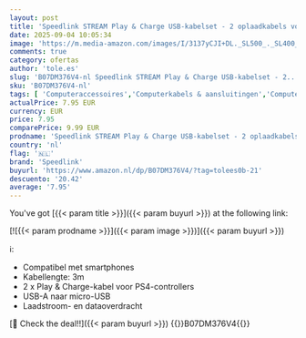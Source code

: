 ```yaml
---
layout: post
title: 'Speedlink STREAM Play & Charge USB-kabelset - 2 oplaadkabels voor Playstation 4 controller/gamepad  USB-A naar micro-USB - compatibel met smartphones  voor gaming/console/PS4  zwart'
date: 2025-09-04 10:05:34
image: 'https://m.media-amazon.com/images/I/3137yCJI+DL._SL500_._SL400_.jpg'
comments: true
category: ofertas
author: 'tole.es'
slug: 'B07DM376V4-nl Speedlink STREAM Play & Charge USB-kabelset - 2...'
sku: 'B07DM376V4-nl'
tags: [ 'Computeraccessoires','Computerkabels & aansluitingen','Computers, onderdelen & accessoires','Elektronica','Kabels & accessoires','USB-kabels','speedlink','🇳🇱', ]
actualPrice: 7.95 EUR
currency: EUR
price: 7.95
comparePrice: 9.99 EUR
prodname: 'Speedlink STREAM Play & Charge USB-kabelset - 2 oplaadkabels voor Playstation 4 controller/gamepad  USB-A naar micro-USB - compatibel met smartphones  voor gaming/console/PS4  zwart'
country: 'nl'
flag: '🇳🇱'
brand: 'Speedlink'
buyurl: 'https://www.amazon.nl/dp/B07DM376V4/?tag=tolees0b-21'
descuento: '20.42'
average: '7.95'
---
```


You've got [{{< param title >}}]({{< param buyurl >}}) at the following link:

[![{{< param prodname >}}]({{< param image >}})]({{< param buyurl >}})

ℹ️:

- Compatibel met smartphones
- Kabellengte: 3m
- 2 x Play & Charge-kabel voor PS4-controllers
- USB-A naar micro-USB
- Laadstroom- en dataoverdracht

[🛒 Check the deal!!]({{< param buyurl >}})
{{<world>}}B07DM376V4{{</world>}}
